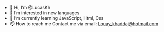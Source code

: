 - 👋 Hi, I’m @LucasKh
- 👀 I’m interested in new languages
- 🌱 I’m currently learning JavaScript, Html, Css
- 📫 How to reach me Contact me via email: Louay_khaddaj@hotmail.com

<!---
LucasKh/LucasKh is a ✨ special ✨ repository because its `README.md` (this file) appears on your GitHub profile.
You can click the Preview link to take a look at your changes.
--->
